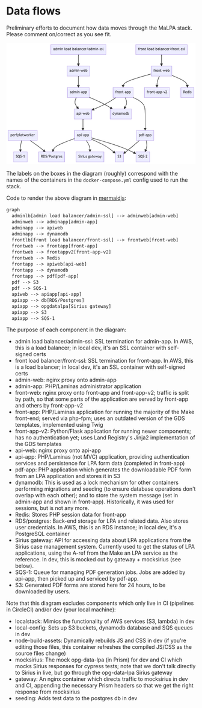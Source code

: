 # Data flows

Preliminary efforts to document how data moves through the MaLPA stack. Please comment on/correct as you see fit.

![MaLPA data flow](../images/malpa_dataflow.png)

The labels on the boxes in the diagram (roughly) correspond with the names of the containers in the `docker-compose.yml` config used to run the stack.

Code to render the above diagram in [mermaidjs](https://mermaid-js.github.io/mermaid-live-editor/#/edit/):

```
graph
  adminlb[admin load balancer/admin-ssl] --> adminweb[admin-web]
  adminweb --> adminapp[admin-app]
  adminapp --> apiweb
  adminapp --> dynamodb
  frontlb[front load balancer/front-ssl] --> frontweb[front-web]
  frontweb --> frontapp[front-app]
  frontweb --> frontappv2[front-app-v2]
  frontweb --> Redis
  frontapp --> apiweb[api-web]
  frontapp --> dynamodb
  frontapp --> pdf[pdf-app]
  pdf --> S3
  pdf --> SQS-1
  apiweb --> apiapp[api-app]
  apiapp --> db[RDS/Postgres]
  apiapp --> opgdatalpa[Sirius gateway]
  apiapp --> S3
  apiapp --> SQS-1
```

The purpose of each component in the diagram:

* admin load balancer/admin-ssl: SSL termination for admin-app. In AWS, this is a load balancer; in local dev, it's an SSL container with self-signed certs
* front load balancer/front-ssl: SSL termination for front-app. In AWS, this is a load balancer; in local dev, it's an SSL container with self-signed certs
* admin-web: nginx proxy onto admin-app
* admin-app: PHP/Laminas administrator application
* front-web: nginx proxy onto front-app and front-app-v2; traffic is split by path, so that some parts of the application are served by front-app and others by front-app-v2
* front-app: PHP/Laminas application for running the majority of the Make front-end; served via php-fpm; uses an outdated version of the GDS templates, implemented using Twig
* front-app-v2: Python/Flask application for running newer components; has no authentication yet; uses Land Registry's Jinja2 implementation of the GDS templates
* api-web: nginx proxy onto api-app
* api-app: PHP/Laminas (not MVC) application, providing authentication services and persistence for LPA form data (completed in front-app)
* pdf-app: PHP application which generates the downloadable PDF form from an LPA application and stores it in S3
* dynamodb: This is used as a lock mechanism for other containers performing migrations and seeding (to ensure database operations don't overlap with each other); and to store the system message (set in admin-app and shown in front-app). Historically, it was used for sessions, but is not any more.
* Redis: Stores PHP session data for front-app
* RDS/postgres: Back-end storage for LPA and related data. Also stores user credentials. In AWS, this is an RDS instance; in local dev, it's a PostgreSQL container
* Sirius gateway: API for accessing data about LPA applications from the Sirius case management system. Currently used to get the status of LPA applications, using the A-ref from the Make an LPA service as the reference. In dev, this is mocked out by gateway + mocksirius (see below).
* SQS-1: Queue for managing PDF generation jobs. Jobs are added by api-app, then picked up and serviced by pdf-app.
* S3: Generated PDF forms are stored here for 24 hours, to be downloaded by users.

Note that this diagram excludes components which only live in CI (pipelines in CircleCI) and/or dev (your local machine):

* localstack: Mimics the functionality of AWS services (S3, lambda) in dev
* local-config: Sets up S3 buckets, dynamodb database and SQS queues in dev
* node-build-assets: Dynamically rebuilds JS and CSS in dev (if you're editing those files, this container refreshes the compiled JS/CSS as the source files change)
* mocksirius: The mock opg-data-lpa (in Prism) for dev and CI which mocks Sirius responses for cypress tests; note that we don't talk directly to Sirius in live, but go through the opg-data-lpa Sirius gateway
* gateway: An nginx container which directs traffic to mocksirius in dev and CI, appending the necessary Prism headers so that we get the right response from mocksirius
* seeding: Adds test data to the postgres db in dev

